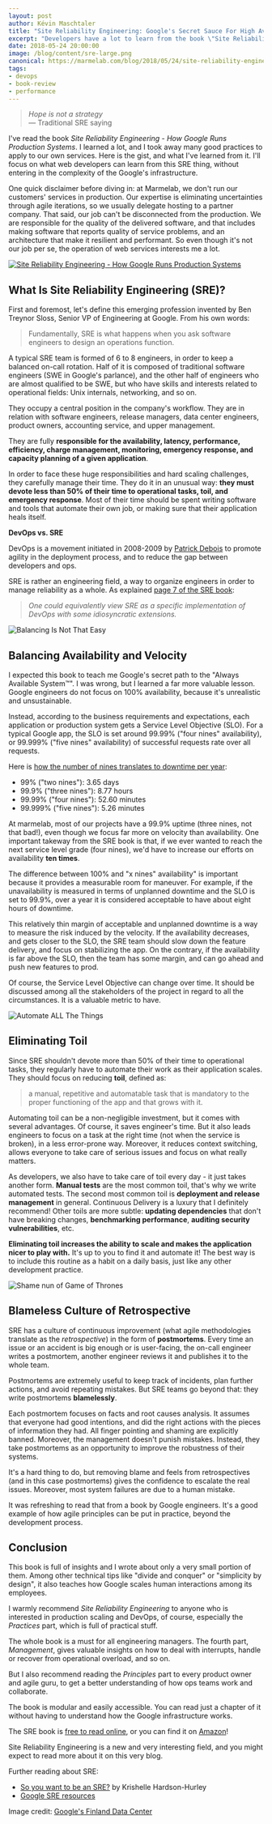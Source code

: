 ```yaml
---
layout: post
author: Kévin Maschtaler
title: "Site Reliability Engineering: Google's Secret Sauce For High Availability And Happy Ops"
excerpt: "Developers have a lot to learn from the book \"Site Reliability Engineering - How Google Runs Production Systems\", starting with time management and blameless retrospectives."
date: 2018-05-24 20:00:00
image: /blog/content/sre-large.png
canonical: https://marmelab.com/blog/2018/05/24/site-reliability-engineering.html
tags:
- devops
- book-review
- performance
---
```


> *Hope is not a strategy*<br />
> — Traditional SRE saying

I've read the book *Site Reliability Engineering - How Google Runs Production Systems*. I learned a lot, and I took away many good practices to apply to our own services. Here is the gist, and what I've learned from it. I'll focus on what web developers can learn from this SRE thing, without entering in the complexity of the Google's infrastructure.

One quick disclaimer before diving in: at Marmelab, we don't run our customers' services in production. Our expertise is eliminating uncertainties through agile iterations, so we usually delegate hosting to a partner company. That said, our job can't be disconnected from the production. We are responsible for the quality of the delivered software, and that includes making software that reports quality of service problems, and an architecture that make it resilient and performant. So even though it's not our job per se, the operation of web services interests me a lot.

[![Site Reliability Engineering - How Google Runs Production Systems](/blog/content/sre-book.png)](https://landing.google.com/sre/book.html)

## What Is Site Reliability Engineering (SRE)?

First and foremost, let's define this emerging profession invented by Ben Treynor Sloss, Senior VP of Engineering at Google. From his own words:

> Fundamentally, SRE is what happens when you ask software engineers to design an operations function.

A typical SRE team is formed of 6 to 8 engineers, in order to keep a balanced on-call rotation. Half of it is composed of traditional software engineers (SWE in Google's parlance), and the other half of engineers who are almost qualified to be SWE, but who have skills and interests related to operational fields: Unix internals, networking, and so on.

They occupy a central position in the company's workflow. They are in relation with software engineers, release managers, data center engineers, product owners, accounting service, and upper management.

They are fully **responsible for the availability, latency, performance, efficiency, charge management, monitoring, emergency response, and capacity planning of a given application**.

In order to face these huge responsibilities and hard scaling challenges, they carefully manage their time. They do it in an unusual way: **they must devote less than 50% of their time to operational tasks, toil, and emergency response**. Most of their time should be spent writing software and tools that automate their own job, or making sure that their application heals itself.


**DevOps vs. SRE**

DevOps is a movement initiated in 2008-2009 by [Patrick Debois](https://twitter.com/patrickdebois) to promote agility in the deployment process, and to reduce the gap between developers and ops.

SRE is rather an engineering field, a way to organize engineers in order to manage reliability as a whole. As explained [page 7 of the SRE book](https://landing.google.com/sre/book/chapters/introduction.html#devops-or-sre-8OS8HmcX):

> *One could equivalently view SRE as a specific implementation of DevOps with some idiosyncratic extensions.*

![Balancing Is Not That Easy](https://media.giphy.com/media/zjF9aoAIrrjCE/giphy.gif)

## Balancing Availability and Velocity

I expected this book to teach me Google's secret path to the "Always Available System™". I was wrong, but I learned a far more valuable lesson. Google engineers do not focus on 100% availability, because it's unrealistic and unsustainable.

Instead, according to the business requirements and expectations, each application or production system gets a Service Level Objective (SLO). For a typical Google app, the SLO is set around 99.99% ("four nines" availability), or 99.999% ("five nines" availability) of successful requests rate over all requests.

Here is [how the number of nines translates to downtime per year](https://en.wikipedia.org/wiki/High_availability#Percentage_calculation):

* 99% ("two nines"): 3.65 days
* 99.9% ("three nines"): 8.77 hours
* 99.99% ("four nines"): 52.60 minutes
* 99.999% ("five nines"): 5.26 minutes

At marmelab, most of our projects have a 99.9% uptime (three nines, not that bad!), even though we focus far more on velocity than availability. One important takeway from the SRE book is that, if we ever wanted to reach the next service level grade (four nines), we'd have to increase our efforts on availability **ten times**.

The difference between 100% and "x nines" availability" is important because it provides a measurable room for maneuver. For example, if the unavailability is measured in terms of unplanned downtime and the SLO is set to 99.9%, over a year it is considered acceptable to have about eight hours of downtime.

This relatively thin margin of acceptable and unplanned downtime is a way to measure the risk induced by the velocity. If the availability decreases, and gets closer to the SLO, the SRE team should slow down the feature delivery, and focus on stabilizing the app. On the contrary, if the availability is far above the SLO, then the team has some margin, and can go ahead and push new features to prod.

Of course, the Service Level Objective can change over time. It should be discussed among all the stakeholders of the project in regard to all the circumstances. It is a valuable metric to have.

![Automate ALL The Things](https://cdn-images-1.medium.com/max/1600/1*TKt92huSBbSnbRNuAVTx_A.jpeg)

## Eliminating Toil

Since SRE shouldn't devote more than 50% of their time to operational tasks, they regularly have to automate their work as their application scales. They should focus on reducing **toil**, defined as:

> a manual, repetitive and automatable task that is mandatory to the proper functioning of the app and that grows with it.

Automating toil can be a non-negligible investment, but it comes with several advantages. Of course, it saves engineer's time. But it also leads engineers to focus on a task at the right time (not when the service is broken), in a less error-prone way. Moreover, it reduces context switching, allows everyone to take care of serious issues and focus on what really matters.

As developers, we also have to take care of toil every day - it just takes another form. **Manual tests** are the most common toil, that's why we write automated tests. The second most common toil is **deployment and release management** in general. Continuous Delivery is a luxury that I definitely recommend! Other toils are more subtle: **updating dependencies** that don't have breaking changes, **benchmarking performance**, **auditing security vulnerabilities**, etc.

**Eliminating toil increases the ability to scale and makes the application nicer to play with.** It's up to you to find it and automate it! The best way is to include this routine as a habit on a daily basis, just like any other development practice.

![Shame nun of Game of Thrones](https://pbs.twimg.com/media/CVkAep3UkAAXUXT.jpg:large)

## Blameless Culture of Retrospective

SRE has a culture of continuous improvement (what agile methodologies translate as the *retrospective*) in the form of **postmortems**. Every time an issue or an accident is big enough or is user-facing, the on-call engineer writes a postmortem, another engineer reviews it and publishes it to the whole team.

Postmortems are extremely useful to keep track of incidents, plan further actions, and avoid repeating mistakes. But SRE teams go beyond that: they write postmortems **blamelessly**.

Each postmortem focuses on facts and root causes analysis. It assumes that everyone had good intentions, and did the right actions with the pieces of information they had. All finger pointing and shaming are explicitly banned. Moreover, the management doesn't punish mistakes. Instead, they take postmortems as an opportunity to improve the robustness of their systems.

It's a hard thing to do, but removing blame and feels from retrospectives (and in this case postmortems) gives the confidence to escalate the real issues. Moreover, most system failures are due to a human mistake.

It was refreshing to read that from a book by Google engineers. It's a good example of how agile principles can be put in practice, beyond the development process.

## Conclusion

This book is full of insights and I wrote about only a very small portion of them. Among other technical tips like "divide and conquer" or "simplicity by design", it also teaches how Google scales human interactions among its employees.

I warmly recommend *Site Reliability Engineering* to anyone who is interested in production scaling and DevOps, of course, especially the *Practices* part, which is full of practical stuff. 

The whole book is a must for all engineering managers. The fourth part, *Management*, gives valuable insights on how to deal with interrupts, handle or recover from operational overload, and so on.

But I also recommend reading the *Principles* part to every product owner and agile guru, to get a better understanding of how ops teams work and collaborate.

The book is modular and easily accessible. You can read just a chapter of it without having to understand how the Google infrastructure works.

The SRE book is [free to read online](https://landing.google.com/sre/book.html), or you can find it on [Amazon](http://amzn.eu/8N8FRhV)!

Site Reliability Engineering is a new and very interesting field, and you might expect to read more about it on this very blog.

Further reading about SRE:

- [So you want to be an SRE?](https://hackernoon.com/so-you-want-to-be-an-sre-34e832357a8c) by Krishelle Hardson-Hurley
- [Google SRE resources](https://landing.google.com/sre/resources.html)

Image credit: [Google's Finland Data Center](https://www.utilityclick.com/google-energy/)
